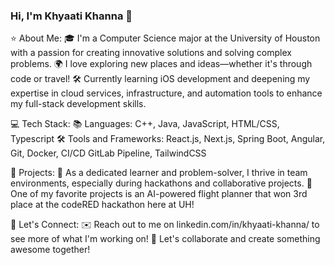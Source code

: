 ### Hi, I'm Khyaati Khanna 👋

⭐️ About Me:
🎓 I'm a Computer Science major at the University of Houston with a passion for creating innovative solutions and solving complex problems.
🌍 I love exploring new places and ideas—whether it's through code or travel!
🛠 Currently learning iOS development and deepening my expertise in cloud services, infrastructure, and automation tools to enhance my full-stack development skills.

💻 Tech Stack:
📚 Languages: C++, Java, JavaScript, HTML/CSS, Typescript
🛠️ Tools and Frameworks: React.js, Next.js, Spring Boot, Angular, Git, Docker, CI/CD GitLab Pipeline, TailwindCSS

🚀 Projects:
🎉 As a dedicated learner and problem-solver, I thrive in team environments, especially during hackathons and collaborative projects.
🐉 One of my favorite projects is an AI-powered flight planner that won 3rd place at the codeRED hackathon here at UH!

🙌 Let's Connect:
✉️ Reach out to me on linkedin.com/in/khyaati-khanna/ to see more of what I'm working on!
💜 Let's collaborate and create something awesome together!

<!--
**Khannakhushi/Khannakhushi** is a ✨ _special_ ✨ repository because its `README.md` (this file) appears on your GitHub profile.

Here are some ideas to get you started:

- 🔭 I’m currently working on ...
- 🌱 I’m currently learning ...
- 👯 I’m looking to collaborate on ...
- 🤔 I’m looking for help with ...
- 💬 Ask me about ...
- 📫 How to reach me: ...
- 😄 Pronouns: ...
- ⚡ Fun fact: ...
-->
